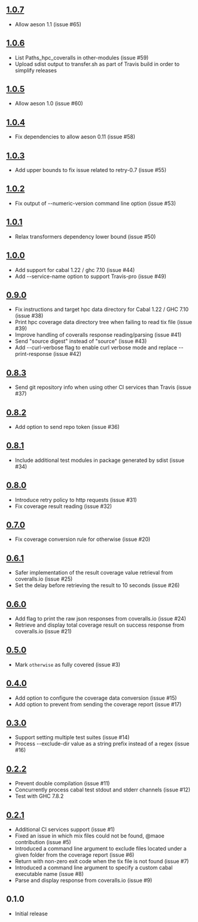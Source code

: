 [1.0.7](https://github.com/guillaume-nargeot/hpc-coveralls/issues?q=milestone:v1.0.7+is:closed)
-----
* Allow aeson 1.1 (issue #65)

[1.0.6](https://github.com/guillaume-nargeot/hpc-coveralls/issues?q=milestone:v1.0.6+is:closed)
-----
* List Paths_hpc_coveralls in other-modules (issue #59)
* Upload sdist output to transfer.sh as part of Travis build in order to simplify releases

[1.0.5](https://github.com/guillaume-nargeot/hpc-coveralls/issues?q=milestone:v1.0.5+is:closed)
-----
* Allow aeson 1.0 (issue #60)

[1.0.4](https://github.com/guillaume-nargeot/hpc-coveralls/issues?q=milestone:v1.0.4+is:closed)
-----
* Fix dependencies to allow aeson 0.11 (issue #58)

[1.0.3](https://github.com/guillaume-nargeot/hpc-coveralls/issues?q=milestone:v1.0.3+is:closed)
-----
* Add upper bounds to fix issue related to retry-0.7 (issue #55)

[1.0.2](https://github.com/guillaume-nargeot/hpc-coveralls/issues?q=milestone:v1.0.2+is:closed)
-----
* Fix output of --numeric-version command line option (issue #53)

[1.0.1](https://github.com/guillaume-nargeot/hpc-coveralls/issues?q=milestone:v1.0.1+is:closed)
-----
* Relax transformers dependency lower bound (issue #50)

[1.0.0](https://github.com/guillaume-nargeot/hpc-coveralls/issues?q=milestone:v1.0.0+is:closed)
-----
* Add support for cabal 1.22 / ghc 7.10 (issue #44)
* Add --service-name option to support Travis-pro (issue #49)

[0.9.0](https://github.com/guillaume-nargeot/hpc-coveralls/issues?q=milestone:v0.9.0+is:closed)
-----
* Fix instructions and target hpc data directory for Cabal 1.22 / GHC 7.10 (issue #38)
* Print hpc coverage data directory tree when failing to read tix file (issue #39)
* Improve handling of coveralls response reading/parsing (issue #41)
* Send "source digest" instead of "source" (issue #43)
* Add --curl-verbose flag to enable curl verbose mode and replace --print-response (issue #42)

[0.8.3](https://github.com/guillaume-nargeot/hpc-coveralls/issues?q=milestone:v0.8.3+is:closed)
-----
* Send git repository info when using other CI services than Travis (issue #37)

[0.8.2](https://github.com/guillaume-nargeot/hpc-coveralls/issues?q=milestone:v0.8.2+is:closed)
-----
* Add option to send repo token (issue #36)

[0.8.1](https://github.com/guillaume-nargeot/hpc-coveralls/issues?q=milestone:v0.8.1+is:closed)
-----
* Include additional test modules in package generated by sdist (issue #34)

[0.8.0](https://github.com/guillaume-nargeot/hpc-coveralls/issues?q=milestone:v0.8.0+is:closed)
-----
* Introduce retry policy to http requests (issue #31)
* Fix coverage result reading (issue #32)

[0.7.0](https://github.com/guillaume-nargeot/hpc-coveralls/issues?q=milestone:v0.7.0+is:closed)
-----
* Fix coverage conversion rule for otherwise (issue #20)

[0.6.1](https://github.com/guillaume-nargeot/hpc-coveralls/issues?milestone=8&state=closed)
-----
* Safer implementation of the result coverage value retrieval from coveralls.io (issue #25)
* Set the delay before retrieving the result to 10 seconds (issue #26)

[0.6.0](https://github.com/guillaume-nargeot/hpc-coveralls/issues?milestone=7&state=closed)
-----
* Add flag to print the raw json responses from coveralls.io (issue #24)
* Retrieve and display total coverage result on success response from coveralls.io (issue #21)

[0.5.0](https://github.com/guillaume-nargeot/hpc-coveralls/issues?milestone=6&state=closed)
-----
* Mark `otherwise` as fully covered (issue #3)

[0.4.0](https://github.com/guillaume-nargeot/hpc-coveralls/issues?milestone=5&state=closed)
-----
* Add option to configure the coverage data conversion (issue #15)
* Add option to prevent from sending the coverage report (issue #17)

[0.3.0](https://github.com/guillaume-nargeot/hpc-coveralls/issues?milestone=4&state=closed)
-----
* Support setting multiple test suites (issue #14)
* Process --exclude-dir value as a string prefix instead of a regex (issue #16)

[0.2.2](https://github.com/guillaume-nargeot/hpc-coveralls/issues?milestone=3&state=closed)
-----
* Prevent double compilation (issue #11)
* Concurrently process cabal test stdout and stderr channels (issue #12)
* Test with GHC 7.8.2

[0.2.1](https://github.com/guillaume-nargeot/hpc-coveralls/issues?milestone=2&state=closed)
-----
* Additional CI services support (issue #1)
* Fixed an issue in which mix files could not be found, @maoe contribution (issue #5)
* Introduced a command line argument to exclude files located under a given folder from the coverage report (issue #6)
* Return with non-zero exit code when the tix file is not found (issue #7)
* Introduced a command line argument to specify a custom cabal executable name (issue #8)
* Parse and display response from coveralls.io (issue #9)

0.1.0
-----
* Initial release
